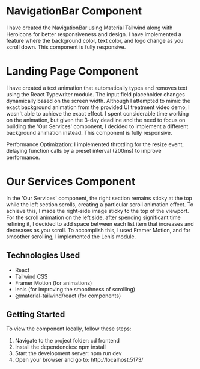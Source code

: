 # NavigationBar Component

I have created the NavigationBar using Material Tailwind along with Heroicons for better responsiveness and design. I have implemented a feature where the background color, text color, and logo change as you scroll down. This component is fully responsive.

# Landing Page Component

I have created a text animation that automatically types and removes text using the React Typewriter module. The input field placeholder changes dynamically based on the screen width. Although I attempted to mimic the exact background animation from the provided UI treatment video demo, I wasn't able to achieve the exact effect. I spent considerable time working on the animation, but given the 3-day deadline and the need to focus on building the 'Our Services' component, I decided to implement a different background animation instead. This component is fully responsive.

Performance Optimization: I implemented throttling for the resize event, delaying function calls by a preset interval (200ms) to improve performance.


# Our Services Component

In the 'Our Services' component, the right section remains sticky at the top while the left section scrolls, creating a particular scroll animation effect. To achieve this, I made the right-side image sticky to the top of the viewport. For the scroll animation on the left side, after spending significant time refining it, I decided to add space between each list item that increases and decreases as you scroll. To accomplish this, I used Framer Motion, and for smoother scrolling, I implemented the Lenis module.


## Technologies Used

- React
- Tailwind CSS
- Framer Motion (for animations)
- lenis (for improving the smoothness of scrolling)
- @material-tailwind/react (for components)

## Getting Started

To view the component locally, follow these steps:

1. Navigate to the project folder:
   cd frontend
2. Install the dependencies:
   npm install
3. Start the development server:
   npm run dev
4. Open your browser and go to:
   http://localhost:5173/
